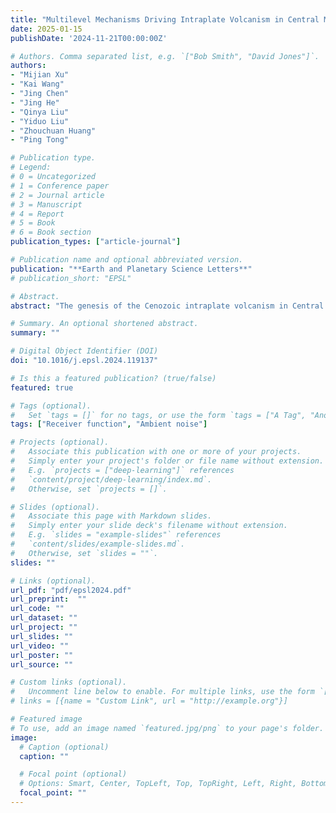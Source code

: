 ```yaml
---
title: "Multilevel Mechanisms Driving Intraplate Volcanism in Central Mongolia Revealed by Adjoint Waveform Tomography of Receiver Function and Ambient Noise Data"
date: 2025-01-15
publishDate: '2024-11-21T00:00:00Z'

# Authors. Comma separated list, e.g. `["Bob Smith", "David Jones"]`.
authors: 
- "Mijian Xu"
- "Kai Wang"
- "Jing Chen"
- "Jing He"
- "Qinya Liu"
- "Yiduo Liu"
- "Zhouchuan Huang"
- "Ping Tong"

# Publication type.
# Legend:
# 0 = Uncategorized
# 1 = Conference paper
# 2 = Journal article
# 3 = Manuscript
# 4 = Report
# 5 = Book
# 6 = Book section
publication_types: ["article-journal"]

# Publication name and optional abbreviated version.
publication: "**Earth and Planetary Science Letters**"
# publication_short: "EPSL"

# Abstract.
abstract: "The genesis of the Cenozoic intraplate volcanism in Central Mongolia, characterized by sustained and low-volume eruptions remains debated due to the lack of a comprehensive model to interpret the Cenozoic volcanic activities. Here, we introduce a high-resolution 3D velocity model of the Hangay Dome, using a novel joint method which combines receiver function adjoint tomography and ambient noise adjoint tomography. The small-scale low-velocity zones in the crust and uppermost mantle reveal a crustal magma reservoir and partially molten subcontinental lithospheric mantle (SCLM). Melt fraction estimation indicates low-degree partially molten crust and SCLM. Combining previous geophysical and geochemical observations, we suggest that the volcanism in the Hangay Dome is driven by multilevel mechanisms. The remnant Mesozoic volatiles triggered upper mantle upwelling. This upwelling accumulated in the asthenosphere, heating the SCLM, and prompted its low-degree partial melting. The molten SCLM caused local lithospheric thinning and facilitated the magmatic underplating in the lower crust, eventually leading to the formation of the crustal magma reservoir."

# Summary. An optional shortened abstract.
summary: ""

# Digital Object Identifier (DOI)
doi: "10.1016/j.epsl.2024.119137"

# Is this a featured publication? (true/false)
featured: true

# Tags (optional).
#   Set `tags = []` for no tags, or use the form `tags = ["A Tag", "Another Tag"]` for one or more tags.
tags: ["Receiver function", "Ambient noise"]

# Projects (optional).
#   Associate this publication with one or more of your projects.
#   Simply enter your project's folder or file name without extension.
#   E.g. `projects = ["deep-learning"]` references 
#   `content/project/deep-learning/index.md`.
#   Otherwise, set `projects = []`.

# Slides (optional).
#   Associate this page with Markdown slides.
#   Simply enter your slide deck's filename without extension.
#   E.g. `slides = "example-slides"` references 
#   `content/slides/example-slides.md`.
#   Otherwise, set `slides = ""`.
slides: ""

# Links (optional).
url_pdf: "pdf/epsl2024.pdf"
url_preprint:  ""
url_code: ""
url_dataset: ""
url_project: ""
url_slides: ""
url_video: ""
url_poster: ""
url_source: ""

# Custom links (optional).
#   Uncomment line below to enable. For multiple links, use the form `[{...}, {...}, {...}]`.
# links = [{name = "Custom Link", url = "http://example.org"}]

# Featured image
# To use, add an image named `featured.jpg/png` to your page's folder. 
image:
  # Caption (optional)
  caption: ""

  # Focal point (optional)
  # Options: Smart, Center, TopLeft, Top, TopRight, Left, Right, BottomLeft, Bottom, BottomRight
  focal_point: ""
---
```

